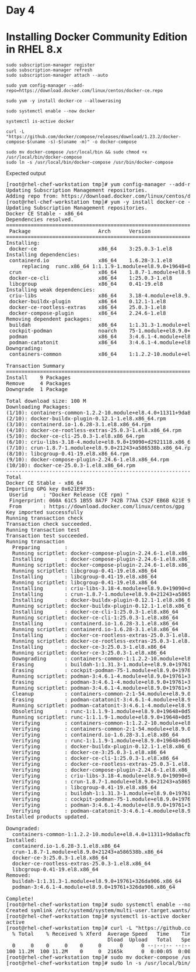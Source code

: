 # Day 4

# Installing Docker Community Edition in RHEL 8.x
```
sudo subscription-manager register
sudo subscription-manager refresh
sudo subscription-manager attach --auto

sudo yum config-manager --add-repo=https://download.docker.com/linux/centos/docker-ce.repo

sudo yum -y install docker-ce --allowerasing

sudo systemctl enable --now docker

systemctl is-active docker

curl -L "https://github.com/docker/compose/releases/download/1.23.2/docker-compose-$(uname -s)-$(uname -m)" -o docker-compose

sudo mv docker-compose /usr/local/bin && sudo chmod +x /usr/local/bin/docker-compose
sudo ln -s /usr/local/bin/docker-compose /usr/bin/docker-compose 
```

Expected output
<pre>
[root@rhel-chef-workstation tmp]# yum config-manager --add-repo=https://download.docker.com/linux/centos/docker-ce.repo
Updating Subscription Management repositories.
Adding repo from: https://download.docker.com/linux/centos/docker-ce.repo
[root@rhel-chef-workstation tmp]# yum -y install docker-ce --allowerasing
Updating Subscription Management repositories.
Docker CE Stable - x86_64                                                                       52 kB/s |  57 kB     00:01    
Dependencies resolved.
===============================================================================================================================
 Package                      Arch      Version                                      Repository                           Size
===============================================================================================================================
Installing:
 docker-ce                    x86_64    3:25.0.3-1.el8                               docker-ce-stable                     26 M
Installing dependencies:
 containerd.io                x86_64    1.6.28-3.1.el8                               docker-ce-stable                     35 M
     replacing  runc.x86_64 1:1.1.9-1.module+el8.9.0+19648+0d5ae0ec
 crun                         x86_64    1.8.7-1.module+el8.9.0+21243+a586538b        rhel-8-for-x86_64-appstream-rpms    239 k
 docker-ce-cli                x86_64    1:25.0.3-1.el8                               docker-ce-stable                    7.3 M
 libcgroup                    x86_64    0.41-19.el8                                  rhel-8-for-x86_64-baseos-rpms        70 k
Installing weak dependencies:
 criu-libs                    x86_64    3.18-4.module+el8.9.0+19090+d2921118         rhel-8-for-x86_64-appstream-rpms     39 k
 docker-buildx-plugin         x86_64    0.12.1-1.el8                                 docker-ce-stable                     13 M
 docker-ce-rootless-extras    x86_64    25.0.3-1.el8                                 docker-ce-stable                    5.0 M
 docker-compose-plugin        x86_64    2.24.6-1.el8                                 docker-ce-stable                     13 M
Removing dependent packages:
 buildah                      x86_64    1:1.31.3-1.module+el8.9.0+19761+326da906     @AppStream                           29 M
 cockpit-podman               noarch    75-1.module+el8.9.0+19761+326da906           @AppStream                          740 k
 podman                       x86_64    3:4.6.1-4.module+el8.9.0+19761+326da906      @AppStream                           50 M
 podman-catatonit             x86_64    3:4.6.1-4.module+el8.9.0+19761+326da906      @AppStream                          765 k
Downgrading:
 containers-common            x86_64    1:1.2.2-10.module+el8.4.0+11311+9da8acfb     rhel-8-for-x86_64-appstream-rpms     99 k

Transaction Summary
===============================================================================================================================
Install    9 Packages
Remove     4 Packages
Downgrade  1 Package

Total download size: 100 M
Downloading Packages:
(1/10): containers-common-1.2.2-10.module+el8.4.0+11311+9da8acfb.x86_64.rpm                     99 kB/s |  99 kB     00:00    
(2/10): docker-buildx-plugin-0.12.1-1.el8.x86_64.rpm                                           1.4 MB/s |  13 MB     00:09    
(3/10): containerd.io-1.6.28-3.1.el8.x86_64.rpm                                                3.4 MB/s |  35 MB     00:10    
(4/10): docker-ce-rootless-extras-25.0.3-1.el8.x86_64.rpm                                      3.0 MB/s | 5.0 MB     00:01    
(5/10): docker-ce-cli-25.0.3-1.el8.x86_64.rpm                                                  1.3 MB/s | 7.3 MB     00:05    
(6/10): criu-libs-3.18-4.module+el8.9.0+19090+d2921118.x86_64.rpm                               75 kB/s |  39 kB     00:00    
(7/10): crun-1.8.7-1.module+el8.9.0+21243+a586538b.x86_64.rpm                                  367 kB/s | 239 kB     00:00    
(8/10): libcgroup-0.41-19.el8.x86_64.rpm                                                       186 kB/s |  70 kB     00:00    
(9/10): docker-compose-plugin-2.24.6-1.el8.x86_64.rpm                                          2.3 MB/s |  13 MB     00:05    
(10/10): docker-ce-25.0.3-1.el8.x86_64.rpm                                                     1.2 MB/s |  26 MB     00:22    
-------------------------------------------------------------------------------------------------------------------------------
Total                                                                                          4.3 MB/s | 100 MB     00:23     
Docker CE Stable - x86_64                                                                      4.1 kB/s | 1.6 kB     00:00    
Importing GPG key 0x621E9F35:
 Userid     : "Docker Release (CE rpm) <docker@docker.com>"
 Fingerprint: 060A 61C5 1B55 8A7F 742B 77AA C52F EB6B 621E 9F35
 From       : https://download.docker.com/linux/centos/gpg
Key imported successfully
Running transaction check
Transaction check succeeded.
Running transaction test
Transaction test succeeded.
Running transaction
  Preparing        :                                                                                                       1/1 
  Running scriptlet: docker-compose-plugin-2.24.6-1.el8.x86_64                                                             1/1 
  Installing       : docker-compose-plugin-2.24.6-1.el8.x86_64                                                            1/16 
  Running scriptlet: docker-compose-plugin-2.24.6-1.el8.x86_64                                                            1/16 
  Running scriptlet: libcgroup-0.41-19.el8.x86_64                                                                         2/16 
  Installing       : libcgroup-0.41-19.el8.x86_64                                                                         2/16 
  Running scriptlet: libcgroup-0.41-19.el8.x86_64                                                                         2/16 
  Installing       : criu-libs-3.18-4.module+el8.9.0+19090+d2921118.x86_64                                                3/16 
  Installing       : crun-1.8.7-1.module+el8.9.0+21243+a586538b.x86_64                                                    4/16 
  Installing       : docker-buildx-plugin-0.12.1-1.el8.x86_64                                                             5/16 
  Running scriptlet: docker-buildx-plugin-0.12.1-1.el8.x86_64                                                             5/16 
  Installing       : docker-ce-cli-1:25.0.3-1.el8.x86_64                                                                  6/16 
  Running scriptlet: docker-ce-cli-1:25.0.3-1.el8.x86_64                                                                  6/16 
  Installing       : containerd.io-1.6.28-3.1.el8.x86_64                                                                  7/16 
  Running scriptlet: containerd.io-1.6.28-3.1.el8.x86_64                                                                  7/16 
  Installing       : docker-ce-rootless-extras-25.0.3-1.el8.x86_64                                                        8/16 
  Running scriptlet: docker-ce-rootless-extras-25.0.3-1.el8.x86_64                                                        8/16 
  Installing       : docker-ce-3:25.0.3-1.el8.x86_64                                                                      9/16 
  Running scriptlet: docker-ce-3:25.0.3-1.el8.x86_64                                                                      9/16 
  Downgrading      : containers-common-1:1.2.2-10.module+el8.4.0+11311+9da8acfb.x86_64                                   10/16 
  Erasing          : buildah-1:1.31.3-1.module+el8.9.0+19761+326da906.x86_64                                             11/16 
  Erasing          : cockpit-podman-75-1.module+el8.9.0+19761+326da906.noarch                                            12/16 
  Running scriptlet: podman-3:4.6.1-4.module+el8.9.0+19761+326da906.x86_64                                               13/16 
  Erasing          : podman-3:4.6.1-4.module+el8.9.0+19761+326da906.x86_64                                               13/16 
  Running scriptlet: podman-3:4.6.1-4.module+el8.9.0+19761+326da906.x86_64                                               13/16 
  Cleanup          : containers-common-2:1-54.module+el8.9.0+19761+326da906.x86_64                                       14/16 
  Erasing          : podman-catatonit-3:4.6.1-4.module+el8.9.0+19761+326da906.x86_64                                     15/16 
  Running scriptlet: podman-catatonit-3:4.6.1-4.module+el8.9.0+19761+326da906.x86_64                                     15/16 
  Obsoleting       : runc-1:1.1.9-1.module+el8.9.0+19648+0d5ae0ec.x86_64                                                 16/16 
  Running scriptlet: runc-1:1.1.9-1.module+el8.9.0+19648+0d5ae0ec.x86_64                                                 16/16 
  Verifying        : containers-common-1:1.2.2-10.module+el8.4.0+11311+9da8acfb.x86_64                                    1/16 
  Verifying        : containers-common-2:1-54.module+el8.9.0+19761+326da906.x86_64                                        2/16 
  Verifying        : containerd.io-1.6.28-3.1.el8.x86_64                                                                  3/16 
  Verifying        : runc-1:1.1.9-1.module+el8.9.0+19648+0d5ae0ec.x86_64                                                  4/16 
  Verifying        : docker-buildx-plugin-0.12.1-1.el8.x86_64                                                             5/16 
  Verifying        : docker-ce-3:25.0.3-1.el8.x86_64                                                                      6/16 
  Verifying        : docker-ce-cli-1:25.0.3-1.el8.x86_64                                                                  7/16 
  Verifying        : docker-ce-rootless-extras-25.0.3-1.el8.x86_64                                                        8/16 
  Verifying        : docker-compose-plugin-2.24.6-1.el8.x86_64                                                            9/16 
  Verifying        : criu-libs-3.18-4.module+el8.9.0+19090+d2921118.x86_64                                               10/16 
  Verifying        : crun-1.8.7-1.module+el8.9.0+21243+a586538b.x86_64                                                   11/16 
  Verifying        : libcgroup-0.41-19.el8.x86_64                                                                        12/16 
  Verifying        : buildah-1:1.31.3-1.module+el8.9.0+19761+326da906.x86_64                                             13/16 
  Verifying        : cockpit-podman-75-1.module+el8.9.0+19761+326da906.noarch                                            14/16 
  Verifying        : podman-3:4.6.1-4.module+el8.9.0+19761+326da906.x86_64                                               15/16 
  Verifying        : podman-catatonit-3:4.6.1-4.module+el8.9.0+19761+326da906.x86_64                                     16/16 
Installed products updated.

Downgraded:
  containers-common-1:1.2.2-10.module+el8.4.0+11311+9da8acfb.x86_64                                                            
Installed:
  containerd.io-1.6.28-3.1.el8.x86_64                          criu-libs-3.18-4.module+el8.9.0+19090+d2921118.x86_64           
  crun-1.8.7-1.module+el8.9.0+21243+a586538b.x86_64            docker-buildx-plugin-0.12.1-1.el8.x86_64                        
  docker-ce-3:25.0.3-1.el8.x86_64                              docker-ce-cli-1:25.0.3-1.el8.x86_64                             
  docker-ce-rootless-extras-25.0.3-1.el8.x86_64                docker-compose-plugin-2.24.6-1.el8.x86_64                       
  libcgroup-0.41-19.el8.x86_64                                
Removed:
  buildah-1:1.31.3-1.module+el8.9.0+19761+326da906.x86_64    cockpit-podman-75-1.module+el8.9.0+19761+326da906.noarch          
  podman-3:4.6.1-4.module+el8.9.0+19761+326da906.x86_64      podman-catatonit-3:4.6.1-4.module+el8.9.0+19761+326da906.x86_64   

Complete!
[root@rhel-chef-workstation tmp]# sudo systemctl enable --now docker
Created symlink /etc/systemd/system/multi-user.target.wants/docker.service → /usr/lib/systemd/system/docker.service.
[root@rhel-chef-workstation tmp]# systemctl is-active docker
active
[root@rhel-chef-workstation tmp]# curl -L "https://github.com/docker/compose/releases/download/1.23.2/docker-compose-$(uname -s)-$(uname -m)" -o docker-compose
  % Total    % Received % Xferd  Average Speed   Time    Time     Time  Current
                                 Dload  Upload   Total   Spent    Left  Speed
  0     0    0     0    0     0      0      0 --:--:-- --:--:-- --:--:--     0
100 11.2M  100 11.2M    0     0  2165k      0  0:00:05  0:00:05 --:--:-- 4526k
[root@rhel-chef-workstation tmp]# sudo mv docker-compose /usr/local/bin && sudo chmod +x /usr/local/bin/docker-compose
[root@rhel-chef-workstation tmp]# sudo ln -s /usr/local/bin/docker-compose /usr/bin/docker-compose   
</pre>
